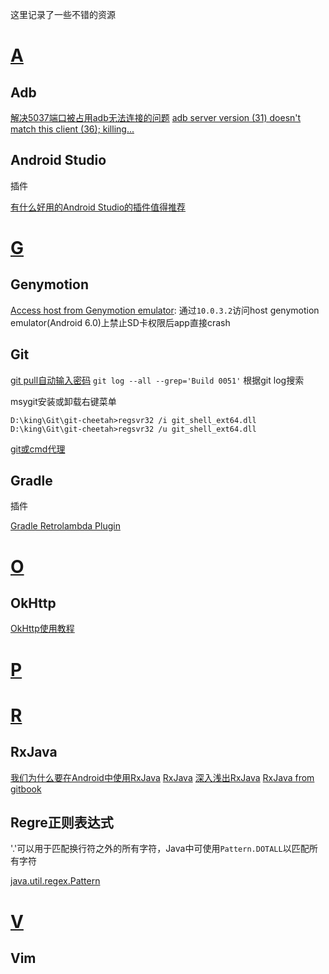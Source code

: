 这里记录了一些不错的资源
# [A](#)
## Adb
[解决5037端口被占用adb无法连接的问题](http://www.tuicool.com/articles/VJFZn2M) 
[adb server version (31) doesn't match this client (36); killing...](http://blog.csdn.net/rodulf/article/details/51939974)

## Android Studio

插件

[有什么好用的Android Studio的插件值得推荐](http://www.zhihu.com/question/28026027)

# [G](#)

## Genymotion
[Access host from Genymotion emulator](http://stackoverflow.com/questions/18463319/access-host-from-genymotion-emulator): 通过`10.0.3.2`访问host 
genymotion emulator(Android 6.0)上禁止SD卡权限后app直接crash

## Git
[git pull自动输入密码](http://www.cnblogs.com/dudu/archive/2011/07/06/git_save_username_password.html) 
`git log --all --grep='Build 0051'` 根据git log搜索

msygit安装或卸载右键菜单 

```
D:\king\Git\git-cheetah>regsvr32 /i git_shell_ext64.dll
D:\king\Git\git-cheetah>regsvr32 /u git_shell_ext64.dll
```

[git或cmd代理](http://jerrychia.com/2015/03/30/hexo-how-to-set-http-proxy/)

## Gradle

插件

[Gradle Retrolambda Plugin](https://github.com/evant/gradle-retrolambda)

# [O](#)
## OkHttp
[OkHttp使用教程](http://www.jcodecraeer.com/a/anzhuokaifa/androidkaifa/2015/0106/2275.html)

# [P](#)

# [R](#)
## RxJava
[我们为什么要在Android中使用RxJava](http://www.imooc.com/article/3936) 
[RxJava](https://medium.com/swlh/party-tricks-with-rxjava-rxandroid-retrolambda-1b06ed7cd29c#.tqop78uai) 
[深入浅出RxJava](http://blog.csdn.net/lzyzsd/article/details/41833541) 
[RxJava from gitbook](https://asce1885.gitbooks.io/android-rd-senior-advanced/content/che_di_le_jie_rxjava_ff08_yi_ff09_ji_chu_zhi_shi.html)

## Regre正则表达式
'.'可以用于匹配换行符之外的所有字符，Java中可使用`Pattern.DOTALL`以匹配所有字符

[java.util.regex.Pattern](http://docs.oracle.com/javase/7/docs/api/java/util/regex/Pattern.html)

# [V](#)
## Vim
